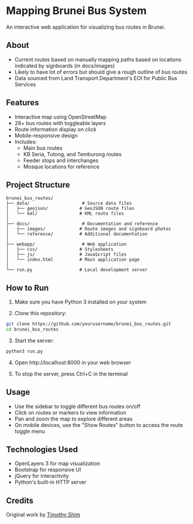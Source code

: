 # Mapping Brunei Bus System

An interactive web application for visualizing bus routes in Brunei.

## About

- Current routes based on manually mapping paths based on locations indicated by signboards (in docs/images)
- Likely to have lot of errors but should give a rough outline of bus routes
- Data sourced from Land Transport Department's EOI for Public Bus Services

## Features

- Interactive map using OpenStreetMap
- 28+ bus routes with toggleable layers
- Route information display on click
- Mobile-responsive design
- Includes:
  - Main bus routes
  - KB Seria, Tutong, and Temburong routes
  - Feeder stops and interchanges
  - Mosque locations for reference

## Project Structure

```
brunei_bus_routes/
├── data/                    # Source data files
│   ├── geojson/            # GeoJSON route files
│   └── kml/                # KML route files
│
├── docs/                    # Documentation and reference
│   ├── images/             # Route images and signboard photos
│   └── reference/          # Additional documentation
│
├── webapp/                  # Web application
│   ├── css/                # Stylesheets
│   ├── js/                 # JavaScript files
│   └── index.html          # Main application page
│
└── run.py                  # Local development server
```

## How to Run

1. Make sure you have Python 3 installed on your system

2. Clone this repository:

```bash
git clone https://github.com/yourusername/brunei_bus_routes.git
cd brunei_bus_routes
```

3. Start the server:

```bash
python3 run.py
```

4. Open http://localhost:8000 in your web browser

5. To stop the server, press Ctrl+C in the terminal

## Usage

- Use the sidebar to toggle different bus routes on/off
- Click on routes or markers to view information
- Pan and zoom the map to explore different areas
- On mobile devices, use the "Show Routes" button to access the route toggle menu

## Technologies Used

- OpenLayers 3 for map visualization
- Bootstrap for responsive UI
- jQuery for interactivity
- Python's built-in HTTP server

## Credits

Original work by [Timothy Shim](https://github.com/thewheat)
